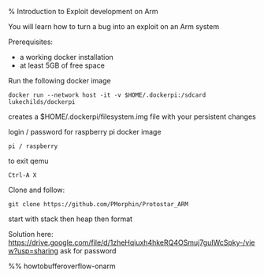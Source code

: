 % Introduction to Exploit development on Arm


You will learn how to turn a bug into an exploit on an Arm system

Prerequisites:

* a working docker installation
* at least 5GB of free space


Run the following docker image

```
docker run --network host -it -v $HOME/.dockerpi:/sdcard lukechilds/dockerpi
```

creates a $HOME/.dockerpi/filesystem.img file with your persistent changes

login / password for raspberry pi docker image

```
pi / raspberry
```

to exit qemu

```
Ctrl-A X
```

Clone and follow:

```
git clone https://github.com/PMorphin/Protostar_ARM
```

start with stack then heap then format


Solution here: 
https://drive.google.com/file/d/1zheHqiuxh4hkeRQ4OSmuj7guIWcSpky-/view?usp=sharing
ask for password

%% howtobufferoverflow-onarm
